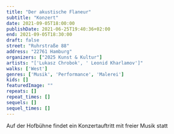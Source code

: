 ```yaml
---
title: "Der akustische Flaneur"
subtitle: "Konzert"
date: 2021-09-05T18:00:00
publishDate: 2021-06-25T19:40:36+02:00
end: 2021-09-05T18:30:00
draft: false
street: "Ruhrstraße 88"
address: "22761 Hamburg"
organizers: ["2025 Kunst & Kultur"]
artists: "['Lukasz Chrobok', ' Leonid Kharlamov']"
walks: ['West']
genres: ['Musik', 'Performance', 'Malerei']
kids: []
featuredImage: ""
repeats: []
repeat_times: []
sequels: []
sequel_times: []
---
```


Auf der Hofbühne findet ein Konzertauftritt mit freier Musik statt